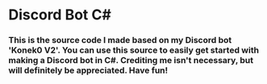 # Discord Bot C# 

### This is the source code I made based on my Discord bot 'Konek0 V2'. You can use this source to easily get started with making a Discord bot in C#. Crediting me isn't necessary, but will definitely be appreciated. Have fun!
